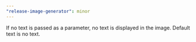 ```yaml
---
"release-image-generator": minor
---
```


If no text is passed as a parameter, no text is displayed in the image. Default text is no text.
